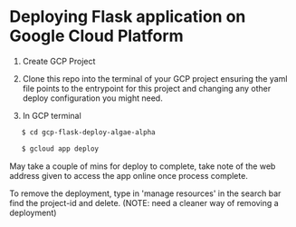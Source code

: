 # Deploying Flask application on Google Cloud Platform


1. Create GCP Project 

2. Clone this repo into the terminal of your GCP project ensuring the yaml file points to the entrypoint for this project and changing any other deploy configuration you might need. 

3. In GCP terminal 

```bash
   $ cd gcp-flask-deploy-algae-alpha

   $ gcloud app deploy
```

May take a couple of mins for deploy to complete, take note of the web address
given to access the app online once process complete. 


To remove the deployment, type in 'manage resources' in the search bar find 
the project-id and delete. (NOTE: need a cleaner way of removing a deployment) 